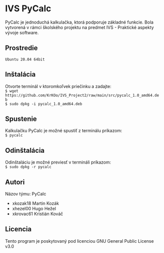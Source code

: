 # IVS PyCalc

PyCalc je jednoduchá kalkulačka, ktorá podporuje základné funkcie. Bola vytvorená v rámci školského projektu na predmet IVS - Praktické aspekty vývoje software.

Prostredie
---------

`Ubuntu 20.04 64bit`

Inštalácia
---------
Otvorte terminál v ktoromkoľvek priečinku a zadajte: <br/>
`$ wget https://github.com/KrKOo/IVS_Project2/raw/main/src/pycalc_1.0_amd64.deb` <br/>
`$ sudo dpkg -i pycalc_1.0_amd64.deb`
	
Spustenie
---------
Kalkulačku PyCalc je možné spustiť z terminálu príkazom: <br/>
`$ pycalc`

Odinštalácia
---------
Odinštaláciu je možné previesť v termináli príkazom: <br/>
`$ sudo dpkg -r pycalc`

Autori
------

Názov týmu: PyCalc

- xkozak18 Martin Kozák
- xhezel00 Hugo Hežel 
- xkrovac61 Kristián Kováč

Licencia
-------

Tento program je poskytovaný pod licenciou GNU General Public License v3.0
